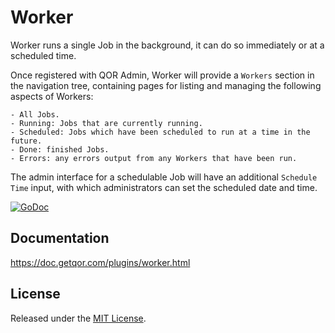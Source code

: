 # Worker

Worker runs a single Job in the background, it can do so immediately or at a scheduled time.

Once registered with QOR Admin, Worker will provide a `Workers` section in the navigation tree, containing pages for listing and managing the following aspects of Workers:

	- All Jobs.
	- Running: Jobs that are currently running.
	- Scheduled: Jobs which have been scheduled to run at a time in the future.
	- Done: finished Jobs.
	- Errors: any errors output from any Workers that have been run.

The admin interface for a schedulable Job will have an additional `Schedule Time` input, with which administrators can set the scheduled date and time.

[![GoDoc](https://godoc.org/github.com/qor/worker?status.svg)](https://godoc.org/github.com/qor/worker)

## Documentation

<https://doc.getqor.com/plugins/worker.html>

## License

Released under the [MIT License](http://opensource.org/licenses/MIT).
